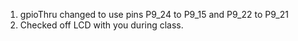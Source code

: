1. gpioThru changed to use pins P9_24 to P9_15 and P9_22 to P9_21
2. Checked off LCD with you during class.